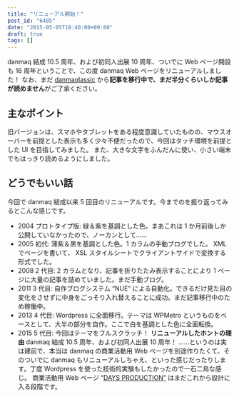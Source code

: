 ```yaml
---
title: "リニューアル開始！"
post_id: "6405"
date: "2015-05-05T18:40:00+09:00"
draft: true
tags: []
---
```



danmaq 結成 10.5 周年、および初同人出展 10 周年、ついでに Web ページ開設も 16 周年ということで、この度 danmaq Web ページをリニューアルしました！ なお、まだ [danmaqlassic](https://danmaq.com/legacy) から**記事を移行中で、まだ半分くらいしか記事が読めません**がご了承ください。
## 主なポイント
旧バージョンは、スマホやタブレットをある程度意識していたものの、マウスオーバーを前提とした表示も多く少々不便だったので、今回はタッチ環境を前提とした UI を目指してみました。  また、大きな文字をふんだんに使い、小さい端末でもはっきり読めるようにしました。
## どうでもいい話
今回で danmaq 結成以来 5 回目のリニューアルです。今までのを振り返ってみるとこんな感じです。

  * 2004 プロトタイプ版: 緑＆紫を基調とした色。まあこれは 1 か月前後しか公開していなかったので、ノーカンとして……
  * 2005 初代: 薄紫＆黒を基調とした色。1 カラムの手動ブログでした。 XML でページを書いて、 XSL スタイルシートでクライアントサイドで変換する形式でした。
  * 2008 2 代目: 2 カラムとなり、記事を折りたたみ表示することにより 1 ページに大量の記事を詰めていました。まだ手動ブログ。
  * 2011 3 代目: 自作ブログシステム “NUE” による自動化。できるだけ見た目の変化をさせずに中身をごっそり入れ替えることに成功。まだ記事移行中のため稼働中。
  * 2013 4 代目: Wordpress に全面移行。テーマは WPMetro というものをベースとして、大半の部分を自作。ここで白を基調とした色に全面転換。
  * 2015 5 代目: 今回はテーマをフルスクラッチ！
**リニューアルしたホントの理由** danmaq 結成 10.5 周年、および初同人出展 10 周年！ ……というのは実は建前で、本当は danmaq の商業活動用 Web ページを別途作りたくて、そのついでに danmaq もリニューアルしちゃえ、といった感じだったりします。丁度 Wordpress を使った技術的実験もしたかったので一石二鳥な感じ。 商業活動用 Web ページ “[DAYS PRODUCTION”](http://day.danmaq.com/) はまだこれから設計に入る段階です。
